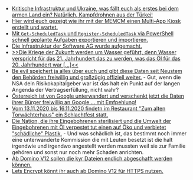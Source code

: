 * [Kritische Infrastruktur und Ukraine, was fällt euch als erstes bei dem armen Land ein? Natürlich, Kampfdrohnen aus der Türkei!](https://netzpolitik.org/2020/neuer-ruestungsdeal-ukraine-will-kampfdrohnenflotte-aus-der-tuerkei/)
* [Hier wird euch gezeigt wie ihr mit der MEMCM einen Multi-App Kiosk erstellt und wartet.](https://4sysops.com/archives/update-windows-10-multi-app-kiosk-using-run-script-in-microsoft-endpoint-configuration-manager-memcm/)
* [Mit `Get-ScheduledTask` und `Register-ScheduledTask` via PowerShell schnell geplante Aufgaben exportieren und importieren.](https://www.windowspro.de/wolfgang-sommergut/geplante-aufgaben-andere-rechner-uebertragen-powershell)
* [Die Infrastruktur der Software AG wurde aufgemacht.](https://www.bleepingcomputer.com/news/security/software-ag-it-giant-hit-with-23-million-ransom-by-clop-ransomware/)
* [>>Die Kriege der Zukunft werden um Wasser geführt, denn Wasser verspricht für das 21. Jahrhundert das zu werden, was das Öl für das 20. Jahrhundert war [...]<<](https://netzfrauen.org/2020/10/10/water-5/)
* [Be evil speichert ja alles über euch und gibt diese Daten seit Neustem den Behörden freiwillig und großzügig offiziell weiter.](https://www.golem.de/news/strafverfolgung-google-rueckt-ip-adressen-von-suchanfragen-heraus-2010-151435.html) - Gut, wenn die NSA dein Risikokapitalgeber war ist das halt ein Punkt auf der langen Angenda der Vertragserfüllung, nicht wahr?
* [Österreich ist von Google unterwandert und verschenkt jetzt die Daten ihrer Bürger freiwillig an Google ... mit Emfpehlung!](https://www.kuketz-blog.de/oesterreich-bmbwf-empfiehlt-google-in-schulen/)
* [Vom 13.11.2020 bis 16.11.2020 findetn im Restaurant "Zum alten Torwächterhaus" ein Schlachtfest statt.](https://www.fva-holzhau.de/13-bis-16-11-2020-Schlachtfest.5760-1.htm)
* [Die Nation, die ihre Eingebohrenen sterilisiert und die Umwelt der Eingebohrenen mit Öl verpestet tut einen auf Öko und verbietet "schädliche" Plastik.](https://netzfrauen.org/2020/10/11/kanada-2/) - Und was schädlich ist, das bestimmt noch immer eine unterwanderte Kommission die mit Leuten besetzt ist die halt irgendwie und irgendwo angestellt werden mussten weil sie zur Familie gehören und sonst nur noch mehr Schaden anrichten.
* [Ab Domino V12 sollen die kyr Dateien endlich abgeschafft werden können.](http://blog.nashcom.de/nashcomblog.nsf/dx/easy-kyr-file-creation-with-early-access-v12-in-production.htm)
* [Lets Encrypt könnt ihr auch ab Domino V12 für HTTPS nutzen.](http://blog.nashcom.de/nashcomblog.nsf/dx/lets-encrypt-domino-early-access-v12-in-production.htm)

